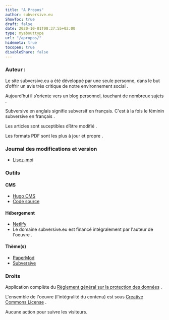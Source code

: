 ```yaml
---
title: "A Propos"
author: subversive.eu
ShowToc: true
draft: false
date: 2020-10-01T08:37:55+02:00
type: myabouttype
url: "/apropos/"
hidemeta: true
tocopen: true
disableShare: false
---
```


### Auteur :

Le site subversive.eu a été développé par une seule personne, dans le but d’offrir un avis très critique de notre environnement social .  

Aujourd’hui il s’oriente vers un blog personnel, touchant de nombreux sujets .

Subversive en anglais signifie subversif en français. C'est à la fois le féminin subversive en français .

Les articles sont suceptibles d’être modifié .

Les formats PDF sont les plus à jour et propre .

### Journal des modifications et version

* [Lisez-moi](https://github.com/subversive-eu/site/releases)

### Outils

#### CMS

* [Hugo CMS](https://gohugo.io)
* [Code source](https://github.com/subversive-eu/site)

#### Hébergement

* [Netlify](https://netlify.com)
* Le domaine subversive.eu est financé intégralement par l'auteur de l'oeuvre .

#### Thème(s)

* [PaperMod](https://github.com/adityatelange/hugo-PaperMod/)
* [Subversive](https://github.com/subversive-eu/hugo-subversive/)

### Droits

Application complète du [Règlement général sur la protection des données](https://gohugo.io/about/hugo-and-gdpr/) .

L'ensemble de l'oeuvre (l'intégralité du contenu) est sous [Creative Commons License](https://creativecommons.org/licenses/by-nc/4.0/deed.fr) .

Aucune action pour suivre les visiteurs.






